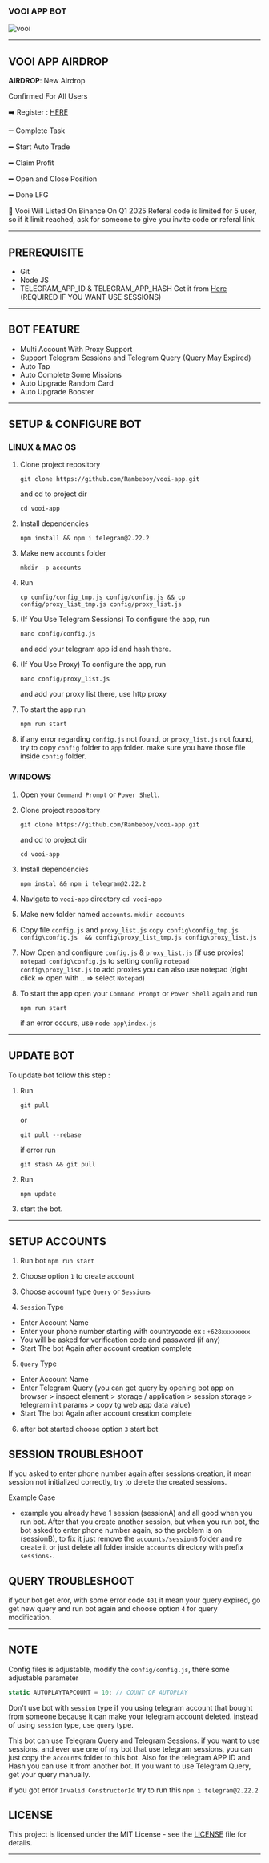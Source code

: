 ### VOOI APP BOT

![vooi](assets/img1.jpeg)

---

## VOOI APP AIRDROP

**AIRDROP**: New Airdrop

Confirmed For All Users

➡️ Register : [HERE](https://t.me/VooiAppBot/vooi?startapp=frenID9n0lRMY)

➖ Complete Task 

➖ Start Auto Trade

➖ Claim Profit

➖ Open and Close Position

➖ Done LFG

📌 Vooi Will Listed On Binance On Q1 2025
Referal code is limited for 5 user, so if it limit reached, ask for someone to give you invite code or referal link

---

## PREREQUISITE

- Git
- Node JS
- TELEGRAM_APP_ID & TELEGRAM_APP_HASH Get it from [Here](https://my.telegram.org/auth?to=apps) (REQUIRED IF YOU WANT USE SESSIONS)

---

## BOT FEATURE

- Multi Account With Proxy Support
- Support Telegram Sessions and Telegram Query (Query May Expired)
- Auto Tap
- Auto Complete Some Missions
- Auto Upgrade Random Card
- Auto Upgrade Booster

---

## SETUP & CONFIGURE BOT

### LINUX & MAC OS

1. Clone project repository
   ```
   git clone https://github.com/Rambeboy/vooi-app.git
   ```
   and cd to project dir
   ```
   cd vooi-app
   ```

2. Install dependencies
   ```
   npm install && npm i telegram@2.22.2
   ```

3. Make new `accounts` folder
   ```
   mkdir -p accounts
   ```

5. Run
   ```
   cp config/config_tmp.js config/config.js && cp config/proxy_list_tmp.js config/proxy_list.js
   ```
6. (If You Use Telegram Sessions) To configure the app, run
   ```
   nano config/config.js
   ```
   and add your telegram app id and hash there.

7. (If You Use Proxy) To configure the app, run
   ```
   nano config/proxy_list.js
   ```
   and add your proxy list there, use http proxy

8. To start the app run
   ```
   npm run start
   ```

9. if any error regarding `config.js` not found, or `proxy_list.js` not found, try to copy `config` folder to `app` folder. make sure you have those file inside `config` folder.

### WINDOWS

1. Open your `Command Prompt` or `Power Shell`.

2. Clone project repository
   ```
   git clone https://github.com/Rambeboy/vooi-app.git
   ```
   and cd to project dir
   ```
   cd vooi-app
   ```

3. Install dependencies
   ```
   npm instal && npm i telegram@2.22.2
   ```

4. Navigate to `vooi-app` directory
   ```cd vooi-app```

5. Make new folder named `accounts`.
   ```mkdir accounts```

6. Copy file `config.js` and `proxy_list.js`
   ```copy config\config_tmp.js config\config.js  && config\proxy_list_tmp.js config\proxy_list.js```

7. Now Open and configure `config.js` & `proxy_list.js` (if use proxies)
    ```notepad config\config.js``` to setting config
    ```notepad config\proxy_list.js``` to add proxies
    you can also use notepad (right click => open with .. => select `Notepad`)

8. To start the app open your `Command Prompt` or `Power Shell` again and run
    ```
    npm run start
    ```
    if an error occurs, use
    ```node app\index.js```

---

## UPDATE BOT

To update bot follow this step :

1. Run
   ```
   git pull
   ```
   or
   ```
   git pull --rebase
   ```
   if error run
   ```
   git stash && git pull
   ```
2. Run
   ```
   npm update
   ```

3. start the bot.


---

## SETUP ACCOUNTS

1. Run bot `npm run start`

2. Choose option `1` to create account

3. Choose account type `Query` or `Sessions`

4. `Session` Type
- Enter Account Name
- Enter your phone number starting with countrycode ex : `+628xxxxxxxx`
- You will be asked for verification code and password (if any)
- Start The bot Again after account creation complete

5. `Query` Type
- Enter Account Name
- Enter Telegram Query (you can get query by opening bot app on browser > inspect element > storage / application > session storage > telegram init params > copy tg web app data value)
- Start The bot Again after account creation complete

6. after bot started choose option `3` start bot

## SESSION TROUBLESHOOT

If you asked to enter phone number again after sessions creation, it mean session not initialized correctly, try to delete the created sessions.

Example Case

- example you already have 1 session (sessionA) and all good when you run bot. After that you create another session, but when you run bot, the bot asked to enter phone number again, so the problem is on (sessionB), to fix it just remove the `accounts/sessionB` folder and re create it or just delete all folder inside `accounts` directory with prefix `sessions-`.

## QUERY TROUBLESHOOT

if your bot get eror, with some error code `401` it mean your query expired, go get new query and run bot again and choose option `4` for query modification.

---

## NOTE

Config files is adjustable, modify the `config/config.js`, there some adjustable parameter 
```js
static AUTOPLAYTAPCOUNT = 10; // COUNT OF AUTOPLAY
```

Don't use bot with `session` type if you using telegram account that bought from someone because it can make your telegram account deleted. instead of using `session` type, use `query` type.

This bot can use Telegram Query and Telegram Sessions. if you want to use sessions, and ever use one of my bot that use telegram sessions, you can just copy the `accounts` folder to this bot. Also for the telegram APP ID and Hash you can use it from another bot. If you want to use Telegram Query, get your query manually.

if you got error `Invalid ConstructorId` try to run this `npm i telegram@2.22.2`

## LICENSE

This project is licensed under the MIT License - see the [LICENSE](LICENSE) file for details.

---
